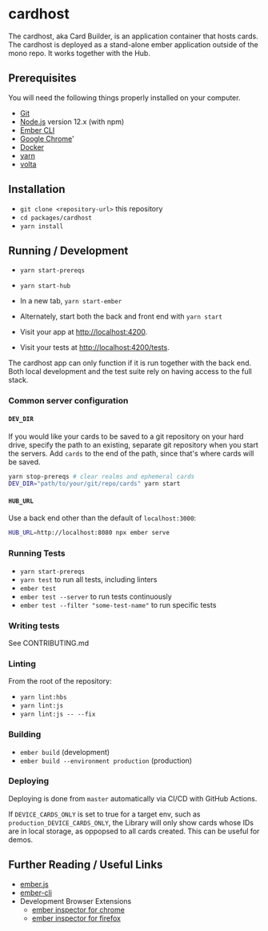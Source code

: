 # cardhost

The cardhost, aka Card Builder, is an application container that hosts cards. The cardhost is deployed as a stand-alone ember application outside of the mono repo.
It works together with the Hub.

## Prerequisites

You will need the following things properly installed on your computer.

* [Git](https://git-scm.com/)
* [Node.js](https://nodejs.org/) version 12.x (with npm)
* [Ember CLI](https://ember-cli.com/)
* [Google Chrome](https://google.com/chrome/)'
* [Docker](https://www.docker.com/products/docker-desktop)
* [yarn](https://yarnpkg.com/lang/en/)
* [volta](https://volta.sh/)

## Installation

* `git clone <repository-url>` this repository
* `cd packages/cardhost`
* `yarn install`

## Running / Development

* `yarn start-prereqs`
* `yarn start-hub`
* In a new tab, `yarn start-ember`
* Alternately, start both the back and front end with `yarn start`

* Visit your app at [http://localhost:4200](http://localhost:4200).
* Visit your tests at [http://localhost:4200/tests](http://localhost:4200/tests).

The cardhost app can only function if it is run together with the back end.
Both local development and the test suite rely on having access to the full stack.

### Common server configuration

#### `DEV_DIR`

If you would like your cards to be saved to a git repository on your hard drive, specify the path to an existing, separate git repository when you start the servers.
Add `cards` to the end of the  path, since that's where cards will be saved.

```sh
yarn stop-prereqs # clear realms and ephemeral cards
DEV_DIR="path/to/your/git/repo/cards" yarn start
```

#### `HUB_URL`

Use a back end other than the default of `localhost:3000`:

```sh
HUB_URL=http://localhost:8080 npx ember serve
```

### Running Tests

* `yarn start-prereqs`
* `yarn test` to run all tests, including linters
* `ember test`
* `ember test --server` to run tests continuously
* `ember test --filter "some-test-name"` to run specific tests

### Writing tests

See CONTRIBUTING.md

### Linting

From the root of the repository:

* `yarn lint:hbs`
* `yarn lint:js`
* `yarn lint:js -- --fix`

### Building

* `ember build` (development)
* `ember build --environment production` (production)

### Deploying

Deploying is done from `master` automatically via CI/CD with GitHub Actions.

If `DEVICE_CARDS_ONLY` is set to true for a target env, such as `production_DEVICE_CARDS_ONLY`,
the Library will only show cards whose IDs are in local storage, as oppopsed to all cards
created. This can be useful for demos.

## Further Reading / Useful Links

* [ember.js](https://emberjs.com/)
* [ember-cli](https://ember-cli.com/)
* Development Browser Extensions
  * [ember inspector for chrome](https://chrome.google.com/webstore/detail/ember-inspector/bmdblncegkenkacieihfhpjfppoconhi)
  * [ember inspector for firefox](https://addons.mozilla.org/en-US/firefox/addon/ember-inspector/)
